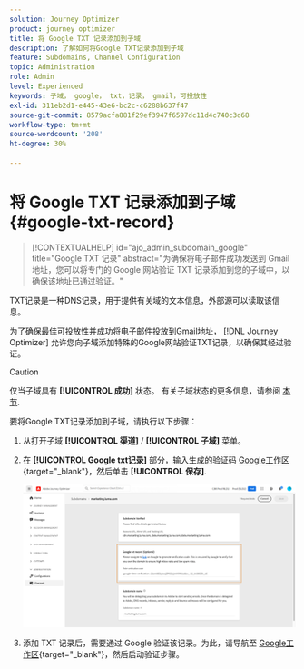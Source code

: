 ```yaml
---
solution: Journey Optimizer
product: journey optimizer
title: 将 Google TXT 记录添加到子域
description: 了解如何将Google TXT记录添加到子域
feature: Subdomains, Channel Configuration
topic: Administration
role: Admin
level: Experienced
keywords: 子域， google， txt，记录， gmail，可投放性
exl-id: 311eb2d1-e445-43e6-bc2c-c6288b637f47
source-git-commit: 8579acfa881f29ef3947f6597dc11d4c740c3d68
workflow-type: tm+mt
source-wordcount: '208'
ht-degree: 30%

---
```


# 将 Google TXT 记录添加到子域 {#google-txt-record}

>[!CONTEXTUALHELP]
>id="ajo_admin_subdomain_google"
>title="Google TXT 记录"
>abstract="为确保将电子邮件成功发送到 Gmail 地址，您可以将专门的 Google 网站验证 TXT 记录添加到您的子域中，以确保该地址已通过验证。"

TXT记录是一种DNS记录，用于提供有关域的文本信息，外部源可以读取该信息。

为了确保最佳可投放性并成功将电子邮件投放到Gmail地址， [!DNL Journey Optimizer] 允许您向子域添加特殊的Google网站验证TXT记录，以确保其经过验证。

>[!CAUTION]
>
> 仅当子域具有 **[!UICONTROL 成功]** 状态。 有关子域状态的更多信息，请参阅 [本节](about-subdomain-delegation.md#access-delegated-subdomains).

要将Google TXT记录添加到子域，请执行以下步骤：

1. 从打开子域 **[!UICONTROL 渠道]** / **[!UICONTROL 子域]** 菜单。

1. 在 **[!UICONTROL Google txt记录]** 部分，输入生成的验证码 [Google工作区](https://support.google.com/a/answer/183895){target="_blank"}<!--G Suite Admin tools-->，然后单击 **[!UICONTROL 保存]**.

   ![](assets/subdomain-google-txt.png)

1. 添加 TXT 记录后，需要通过 Google 验证该记录。为此，请导航至 [Google工作区](https://support.google.com/a/answer/183895){target="_blank"}<!--G Suite Admin tools-->，然后启动验证步骤。
